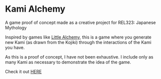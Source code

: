 # Kami Alchemy
A game proof of concept made as a creative project for REL323: Japanese Mythology

Inspired by games like [Little Alchemy](https://littlealchemy.com/), this is a game where you generate new Kami (as drawn from the Kojiki) through the interactions of the Kami you have.

As this is a proof of concept, I have not been exhaustive. I include only as many Kami as necessary to demonstrate the idea of the game.

Check it out [HERE](https://danielpoagprinceton.github.io/kami_alchemy/)
